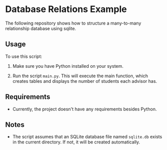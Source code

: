 # Database Relations Example

The following repository shows how to structure a many-to-many relationship database using sqlite.
 
## Usage

To use this script:

1. Make sure you have Python installed on your system.

2. Run the script `main.py`. This will execute the main function, which creates tables and displays the number of students each advisor has.

## Requirements

- Currently, the project doesn't have any requirements besides Python.

## Notes

- The script assumes that an SQLite database file named `sqlite.db` exists in the current directory. If not, it will be created automatically.